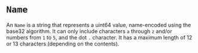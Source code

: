 # `Name`

An `Name` is a string that represents a uint64 value,
name-encoded using the base32 algorithm. It can only include
characters `a` through `z` and/or numbers from `1` to `5`, and the dot
`.` character.  It has a maximum length of 12 or 13 characters
(depending on the contents).